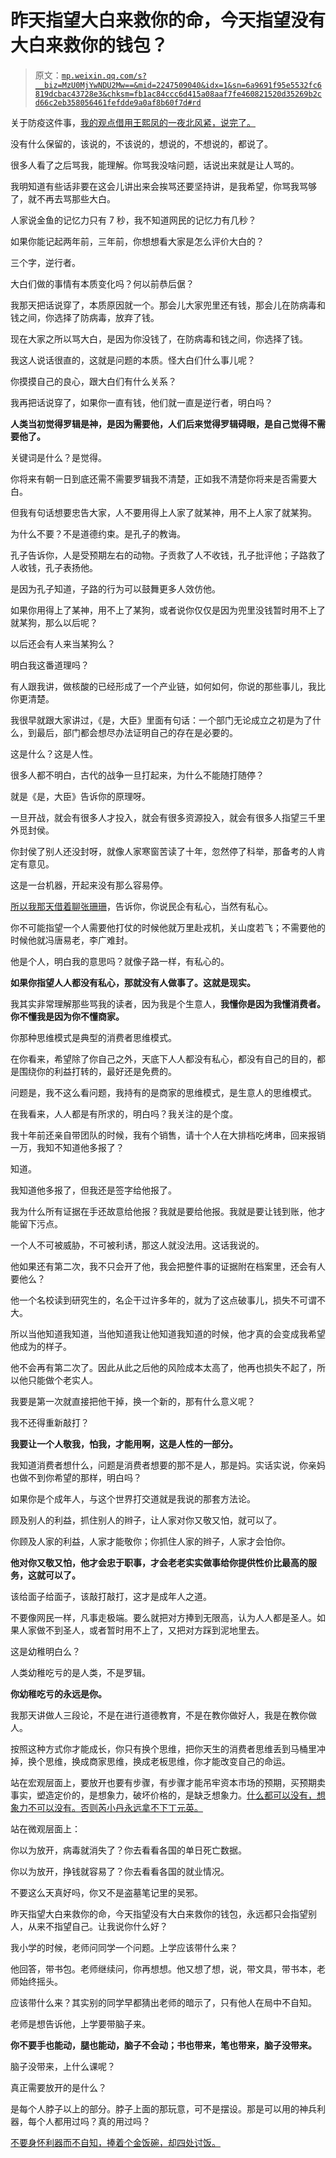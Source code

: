 # 昨天指望大白来救你的命，今天指望没有大白来救你的钱包？

> 原文：[`mp.weixin.qq.com/s?__biz=MzU0MjYwNDU2Mw==&mid=2247509040&idx=1&sn=6a9691f95e5532fc6819dcbac43728e3&chksm=fb1ac84ccc6d415a08aaf7fe460821520d35269b2cd66c2eb358056461fefdde9a0af8b60f7d#rd`](http://mp.weixin.qq.com/s?__biz=MzU0MjYwNDU2Mw==&mid=2247509040&idx=1&sn=6a9691f95e5532fc6819dcbac43728e3&chksm=fb1ac84ccc6d415a08aaf7fe460821520d35269b2cd66c2eb358056461fefdde9a0af8b60f7d#rd)

关于防疫这件事，[我的观点借用王熙凤的一夜北风紧，说完了。](http://mp.weixin.qq.com/s?__biz=MzU0MjYwNDU2Mw==&mid=2247509026&idx=1&sn=308e0c2f2ebb0551a98bb083517e6131&chksm=fb1ac85ecc6d4148f8c4095614d528d89dc3b274f71891f3f962f5327a1431932f1fa40f2e21&scene=21#wechat_redirect)

没有什么保留的，该说的，不该说的，想说的，不想说的，都说了。

很多人看了之后骂我，能理解。你骂我没啥问题，话说出来就是让人骂的。 

我明知道有些话非要在这会儿讲出来会挨骂还要坚持讲，是我希望，你骂我骂够了，就不再去骂那些大白。

人家说金鱼的记忆力只有 7 秒，我不知道网民的记忆力有几秒？

如果你能记起两年前，三年前，你想想看大家是怎么评价大白的？ 

三个字，逆行者。 

大白们做的事情有本质变化吗？何以前恭后倨？

我那天把话说穿了，本质原因就一个。那会儿大家兜里还有钱，那会儿在防病毒和钱之间，你选择了防病毒，放弃了钱。

现在大家之所以骂大白，是因为你没钱了，在防病毒和钱之间，你选择了钱。 

我这人说话很直的，这就是问题的本质。怪大白们什么事儿呢？

你摸摸自己的良心，跟大白们有什么关系？ 

我再把话说穿了，如果你一直有钱，他们就一直是逆行者，明白吗？ 

**人类当初觉得罗辑是神，是因为需要他，人们后来觉得罗辑碍眼，是自己觉得不需要他了。** 

关键词是什么？是觉得。 

你将来有朝一日到底还需不需要罗辑我不清楚，正如我不清楚你将来是否需要大白。 

但我有句话想要忠告大家，人不要用得上人家了就某神，用不上人家了就某狗。 

为什么不要？不是道德约束。是孔子的教诲。

孔子告诉你，人是受预期左右的动物。子贡救了人不收钱，孔子批评他；子路救了人收钱，孔子表扬他。 

是因为孔子知道，子路的行为可以鼓舞更多人效仿他。

如果你用得上了某神，用不上了某狗，或者说你仅仅是因为兜里没钱暂时用不上了就某狗，那么以后呢？ 

以后还会有人来当某狗么？

明白我这番道理吗？ 

有人跟我讲，做核酸的已经形成了一个产业链，如何如何，你说的那些事儿，我比你更清楚。 

我很早就跟大家讲过，《是，大臣》里面有句话：一个部门无论成立之初是为了什么，到最后，部门都会想尽办法证明自己的存在是必要的。 

这是什么？这是人性。 

很多人都不明白，古代的战争一旦打起来，为什么不能随打随停？ 

就是《是，大臣》告诉你的原理呀。 

一旦开战，就会有很多人才投入，就会有很多资源投入，就会有很多人指望三千里外觅封侯。 

你封侯了别人还没封呀，就像人家寒窗苦读了十年，忽然停了科举，那备考的人肯定有意见。 

这是一台机器，开起来没有那么容易停。 

[所以我那天借着聊张珊珊](http://mp.weixin.qq.com/s?__biz=MzU0MjYwNDU2Mw==&mid=2247508880&idx=2&sn=d88ddf473130c373bffda5f008b47927&chksm=fb1acfeccc6d46fa6da02881082151318c146f7054165a278865c053b80b9494c462447c6c99&scene=21#wechat_redirect)，告诉你，你说民企有私心，当然有私心。

你不可能指望一个人需要他打仗的时候他就万里赴戎机，关山度若飞；不需要他的时候他就冯唐易老，李广难封。 

他是个人，明白我的意思吗？就像子路一样，有私心的。 

**如果你指望人人都没有私心，那就没有人做事了。这就是现实。** 

我其实非常理解那些骂我的读者，因为我是个生意人，**我懂你是因为我懂消费者。你不懂我是因为你不懂商家。** 

你那种思维模式是典型的消费者思维模式。

在你看来，希望除了你自己之外，天底下人人都没有私心，都没有自己的目的，都是围绕你的利益打转的，最好还是免费的。

问题是，我不这么看问题，我持有的是商家的思维模式，是生意人的思维模式。 

在我看来，人人都是有所求的，明白吗？我关注的是个度。 

我十年前还亲自带团队的时候，我有个销售，请十个人在大排档吃烤串，回来报销一万，我知不知道他多报了？ 

知道。

我知道他多报了，但我还是签字给他报了。 

我为什么所有证据在手还故意给他报？我就是要给他报。我就是要让钱到账，他才能留下污点。 

一个人不可被威胁，不可被利诱，那这人就没法用。这话我说的。 

他如果还有第二次，我不只会开了他，我会把整件事的证据附在档案里，还会有人要他么？ 

他一个名校读到研究生的，名企干过许多年的，就为了这点破事儿，损失不可谓不大。 

所以当他知道我知道，当他知道我让他知道我知道的时候，他才真的会变成我希望他成为的样子。

他不会再有第二次了。因此从此之后他的风险成本太高了，他再也损失不起了，所以他只能做个老实人。 

我要是第一次就直接把他干掉，换一个新的，那有什么意义呢？ 

我不还得重新敲打？ 

**我要让一个人敬我，怕我，才能用啊，这是人性的一部分。**

我知道消费者想什么，问题是消费者想要的那不是人，那是妈。实话实说，你亲妈也做不到你希望的那样，明白吗？ 

如果你是个成年人，与这个世界打交道就是我说的那套方法论。

顾及别人的利益，抓住别人的辫子，让人家对你又敬又怕，就可以了。 

你顾及人家的利益，人家才能敬你；你抓住人家的辫子，人家才会怕你。 

**他对你又敬又怕，他才会忠于职事，才会老老实实做事给你提供性价比最高的服务，这就可以了。** 

该给面子给面子，该敲打敲打，这才是成年人之道。 

不要像网民一样，凡事走极端。要么就把对方捧到无限高，认为人人都是圣人。如果人家做不到圣人，或者暂时用不上了，又把对方踩到泥地里去。

这是幼稚明白么？ 

人类幼稚吃亏的是人类，不是罗辑。

**你幼稚吃亏的永远是你。** 

我那天讲做人三段论，不是在进行道德教育，不是在教你做好人，我是在教你做人。

按照这种方式你才能成长，你只有换个思维，把你天生的消费者思维丢到马桶里冲掉，换个思维，换成商家思维，换成老板思维，你才能改变自己的命运。 

站在宏观层面上，要放开也要有步骤，有步骤才能吊牢资本市场的预期，买预期卖事实，塑造定价的，是想象力，破坏价格的，是缺乏想象力。[什么都可以没有，想象力不可以没有。否则芮小丹永远拿不下丁元英。](http://mp.weixin.qq.com/s?__biz=MzU3NDc5Nzc0NQ==&mid=2247521352&idx=1&sn=d9bb2866d7cf010b031e236f02d31c63&chksm=fd2e3696ca59bf805787126c42e9157f5162b13a3676f7d4d43a85c5317a44b65221d49989a0&scene=21#wechat_redirect)

站在微观层面上：

你以为放开，病毒就消失了？你去看看各国的单日死亡数据。 

你以为放开，挣钱就容易了？你去看看各国的就业情况。

不要这么天真好吗，你又不是盗墓笔记里的吴邪。

昨天指望大白来救你的命，今天指望没有大白来救你的钱包，永远都只会指望别人，从来不指望自己。让我说你什么好？

我小学的时候，老师问同学一个问题。上学应该带什么来？

他回答，带书包。老师继续问，你再想想。他又想了想，说，带文具，带书本，老师始终摇头。

应该带什么来？其实别的同学早都猜出老师的暗示了，只有他人在局中不自知。

老师是想告诉他，上学要带脑子来。

**你不要手也能动，腿也能动，脑子不会动；书也带来，笔也带来，脑子没带来。** 

脑子没带来，上什么课呢？

真正需要放开的是什么？

是每个人脖子以上的部分。脖子上面的那玩意，可不是摆设。那是可以用的神兵利器，每个人都用过吗？真的用过吗？

[不要身怀利器而不自知，捧着个金饭碗，却四处讨饭。](http://mp.weixin.qq.com/s?__biz=MzU0MjYwNDU2Mw==&mid=2247509018&idx=1&sn=0d83fb99d74151bde5c943bbeed4b97f&chksm=fb1ac866cc6d41709ae08a93ea5f74fa7b9e1eb730bc00a34b18343a1e7ab7698b0aadb988e4&scene=21#wechat_redirect)
